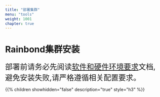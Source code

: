 ```yaml
---
title: "部署集群"
menu: "tools"
weight: 1001
chapter: true
---
```


#  Rainbond集群安装

<font  size=05>部署前请务必先阅读[软件和硬件环境要求](/docs/user-operations/op-guide/recommendation/)文档,避免安装失败,请严格遵循相关配置要求。</font>


{{% children showhidden="false" description="true" style="h3"  %}}
